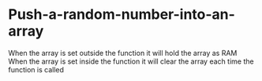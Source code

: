# Push-a-random-number-into-an-array
When the array is set outside the function it will hold the array as RAM
When the array is set inside the function it will clear the array each time the function is called
